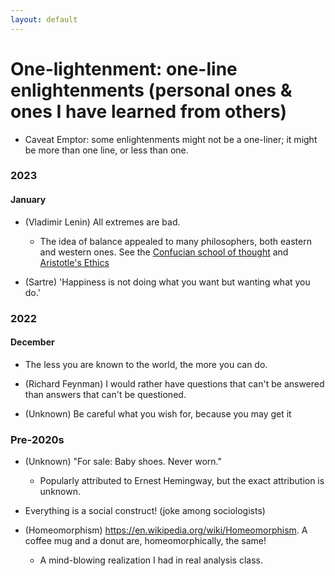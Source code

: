 ```yaml
---
layout: default
---
```


# One-lightenment: one-line enlightenments (personal ones & ones I have learned from others)
- Caveat Emptor: some enlightenments might not be a one-liner; it might be more than one line, or less than one.

### 2023
#### January
- (Vladimir Lenin) All extremes are bad.
	* The idea of balance appealed to many philosophers, both eastern and western ones. See the [Confucian school of thought](https://en.wikipedia.org/wiki/Doctrine_of_the_Mean) and [Aristotle's Ethics](https://plato.stanford.edu/entries/aristotle-ethics/)

- (Sartre) 'Happiness is not doing what you want but wanting what you do.'

### 2022
#### December
- The less you are known to the world, the more you can do.

- (Richard Feynman) I would rather have questions that can't be answered than answers that can't be questioned.

- (Unknown) Be careful what you wish for, because you may get it


### Pre-2020s
- (Unknown) "For sale: Baby shoes. Never worn."
	* Popularly attributed to Ernest Hemingway, but the exact attribution is unknown.

- Everything is a social construct! (joke among sociologists)

- (Homeomorphism) https://en.wikipedia.org/wiki/Homeomorphism. A coffee mug and a donut are, homeomorphically, the same!
	* A mind-blowing realization I had in real analysis class.
